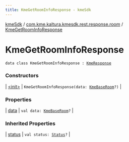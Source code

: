 ```yaml
---
title: KmeGetRoomInfoResponse - kmeSdk
---
```


[kmeSdk](../../index.html) / [com.kme.kaltura.kmesdk.rest.response.room](../index.html) / [KmeGetRoomInfoResponse](./index.html)

# KmeGetRoomInfoResponse

`data class KmeGetRoomInfoResponse : `[`KmeResponse`](../../com.kme.kaltura.kmesdk.rest.response/-kme-response/index.html)

### Constructors

| [&lt;init&gt;](-init-.html) | `KmeGetRoomInfoResponse(data: `[`KmeBaseRoom`](../-kme-base-room/index.html)`?)` |

### Properties

| [data](data.html) | `val data: `[`KmeBaseRoom`](../-kme-base-room/index.html)`?` |

### Inherited Properties

| [status](../../com.kme.kaltura.kmesdk.rest.response/-kme-response/status.html) | `val status: `[`Status`](../../com.kme.kaltura.kmesdk.rest.response/-kme-response/-status/index.html)`?` |

